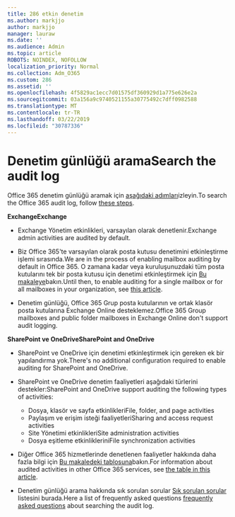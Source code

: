 ```yaml
---
title: 286 etkin denetim
ms.author: markjjo
author: markjjo
manager: lauraw
ms.date: ''
ms.audience: Admin
ms.topic: article
ROBOTS: NOINDEX, NOFOLLOW
localization_priority: Normal
ms.collection: Adm_O365
ms.custom: 286
ms.assetid: ''
ms.openlocfilehash: 4f5829ac1ecc7d01575df360929d1a775e626e2a
ms.sourcegitcommit: 03a156a9c9740521155a30775492c7dff0982588
ms.translationtype: MT
ms.contentlocale: tr-TR
ms.lasthandoff: 03/22/2019
ms.locfileid: "30787336"
---
```

# <a name="search-the-audit-log"></a><span data-ttu-id="d1ee0-102">Denetim günlüğü arama</span><span class="sxs-lookup"><span data-stu-id="d1ee0-102">Search the audit log</span></span>

<span data-ttu-id="d1ee0-103">Office 365 denetim günlüğü aramak için [aşağıdaki adımları](https://docs.microsoft.com/office365/securitycompliance/search-the-audit-log-in-security-and-compliance#search-the-audit-log)izleyin.</span><span class="sxs-lookup"><span data-stu-id="d1ee0-103">To search the Office 365 audit log, follow [these steps](https://docs.microsoft.com/office365/securitycompliance/search-the-audit-log-in-security-and-compliance#search-the-audit-log).</span></span> 

<span data-ttu-id="d1ee0-104">**Exchange**</span><span class="sxs-lookup"><span data-stu-id="d1ee0-104">**Exchange**</span></span>

- <span data-ttu-id="d1ee0-105">Exchange Yönetim etkinlikleri, varsayılan olarak denetlenir.</span><span class="sxs-lookup"><span data-stu-id="d1ee0-105">Exchange admin activities are audited by default.</span></span>

- <span data-ttu-id="d1ee0-106">Biz Office 365'te varsayılan olarak posta kutusu denetimini etkinleştirme işlemi sırasında.</span><span class="sxs-lookup"><span data-stu-id="d1ee0-106">We are in the process of enabling mailbox auditing by default in Office 365.</span></span> <span data-ttu-id="d1ee0-107">O zamana kadar veya kuruluşunuzdaki tüm posta kutularını tek bir posta kutusu için denetimi etkinleştirmek için [Bu makaleye](https://docs.microsoft.com/office365/securitycompliance/enable-mailbox-auditing)bakın.</span><span class="sxs-lookup"><span data-stu-id="d1ee0-107">Until then, to enable auditing for a single mailbox or for all mailboxes in your organization, see  [this article](https://docs.microsoft.com/office365/securitycompliance/enable-mailbox-auditing).</span></span>

- <span data-ttu-id="d1ee0-108">Denetim günlüğü, Office 365 Grup posta kutularının ve ortak klasör posta kutularına Exchange Online desteklemez.</span><span class="sxs-lookup"><span data-stu-id="d1ee0-108">Office 365 Group mailboxes and public folder mailboxes in Exchange Online don't support audit logging.</span></span>

<span data-ttu-id="d1ee0-109">**SharePoint ve OneDrive**</span><span class="sxs-lookup"><span data-stu-id="d1ee0-109">**SharePoint and OneDrive**</span></span>

- <span data-ttu-id="d1ee0-110">SharePoint ve OneDrive için denetimi etkinleştirmek için gereken ek bir yapılandırma yok.</span><span class="sxs-lookup"><span data-stu-id="d1ee0-110">There's no additional configuration required to enable auditing for SharePoint and OneDrive.</span></span>

- <span data-ttu-id="d1ee0-111">SharePoint ve OneDrive denetim faaliyetleri aşağıdaki türlerini destekler:</span><span class="sxs-lookup"><span data-stu-id="d1ee0-111">SharePoint and OneDrive support auditing the following types of activities:</span></span> 

    - <span data-ttu-id="d1ee0-112">Dosya, klasör ve sayfa etkinlikleri</span><span class="sxs-lookup"><span data-stu-id="d1ee0-112">File, folder, and page activities</span></span>
    - <span data-ttu-id="d1ee0-113">Paylaşım ve erişim isteği faaliyetleri</span><span class="sxs-lookup"><span data-stu-id="d1ee0-113">Sharing and access request activities</span></span>
    - <span data-ttu-id="d1ee0-114">Site Yönetimi etkinlikleri</span><span class="sxs-lookup"><span data-stu-id="d1ee0-114">Site administration activities</span></span>
    - <span data-ttu-id="d1ee0-115">Dosya eşitleme etkinliklerini</span><span class="sxs-lookup"><span data-stu-id="d1ee0-115">File synchronization activities</span></span>

- <span data-ttu-id="d1ee0-116">Diğer Office 365 hizmetlerinde denetlenen faaliyetler hakkında daha fazla bilgi için [Bu makaledeki tablosuna](https://docs.microsoft.com/office365/securitycompliance/search-the-audit-log-in-security-and-compliance#audited-activities)bakın.</span><span class="sxs-lookup"><span data-stu-id="d1ee0-116">For information about audited activities in other Office 365 services, see  [the table in this article](https://docs.microsoft.com/office365/securitycompliance/search-the-audit-log-in-security-and-compliance#audited-activities).</span></span>

- <span data-ttu-id="d1ee0-117">Denetim günlüğü arama hakkında sık sorulan sorular [Sık sorulan sorular](https://docs.microsoft.com/office365/securitycompliance/search-the-audit-log-in-security-and-compliance#frequently-asked-questions) listesini burada.</span><span class="sxs-lookup"><span data-stu-id="d1ee0-117">Here a list of frequently asked questions [frequently asked questions](https://docs.microsoft.com/office365/securitycompliance/search-the-audit-log-in-security-and-compliance#frequently-asked-questions) about searching the audit log.</span></span>